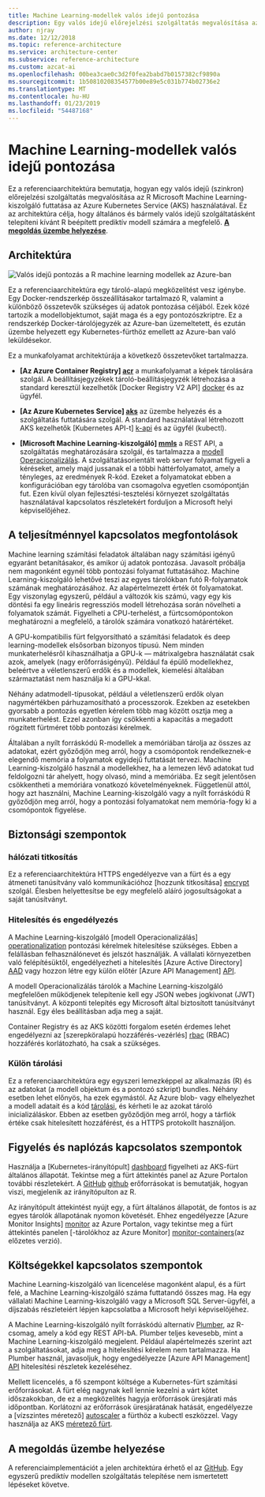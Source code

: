 ```yaml
---
title: Machine Learning-modellek valós idejű pontozása
description: Egy valós idejű előrejelzési szolgáltatás megvalósítása az R, Machine Learning-kiszolgáló futtatása az Azure Kubernetes Service (AKS) használatával.
author: njray
ms.date: 12/12/2018
ms.topic: reference-architecture
ms.service: architecture-center
ms.subservice: reference-architecture
ms.custom: azcat-ai
ms.openlocfilehash: 00bea3cae0c3d2f0fea2babd7b0157382cf9890a
ms.sourcegitcommit: 1b50810208354577b00e89e5c031b774b02736e2
ms.translationtype: MT
ms.contentlocale: hu-HU
ms.lasthandoff: 01/23/2019
ms.locfileid: "54487168"
---
```

# <a name="real-time-scoring-of-r-machine-learning-models"></a>Machine Learning-modellek valós idejű pontozása

Ez a referenciaarchitektúra bemutatja, hogyan egy valós idejű (szinkron) előrejelzési szolgáltatás megvalósítása az R Microsoft Machine Learning-kiszolgáló futtatása az Azure Kubernetes Service (AKS) használatával. Ez az architektúra célja, hogy általános és bármely valós idejű szolgáltatásként telepíteni kívánt R beépített prediktív modell számára a megfelelő. **[A megoldás üzembe helyezése][github]**.

## <a name="architecture"></a>Architektúra

![Valós idejű pontozás a R machine learning modellek az Azure-ban][0]

Ez a referenciaarchitektúra egy tároló-alapú megközelítést vesz igénybe. Egy Docker-rendszerkép összeállításakor tartalmazó R, valamint a különböző összetevők szükséges új adatok pontozása céljából. Ezek közé tartozik a modellobjektumot, saját maga és a egy pontozószkriptre. Ez a rendszerkép Docker-tárolójegyzék az Azure-ban üzemeltetett, és ezután üzembe helyezett egy Kubernetes-fürthöz emellett az Azure-ban való leküldésekor.

Ez a munkafolyamat architektúrája a következő összetevőket tartalmazza.

- **[Az Azure Container Registry] [ acr]**  a munkafolyamat a képek tárolására szolgál. A beállításjegyzékek tároló-beállításjegyzék létrehozása a standard keresztül kezelhetők [Docker Registry V2 API] [ docker] és az ügyfél.

- **[Az Azure Kubernetes Service] [ aks]**  az üzembe helyezés és a szolgáltatás futtatására szolgál. A standard használatával létrehozott AKS kezelhetők [Kubernetes API-t] [ k-api] és az ügyfél (kubectl).

- **[Microsoft Machine Learning-kiszolgáló] [ mmls]**  a REST API, a szolgáltatás meghatározására szolgál, és tartalmazza a [modell Operacionalizálás][operationalization]. A szolgáltatásorientált web server folyamat figyeli a kéréseket, amely majd jussanak el a többi háttérfolyamatot, amely a tényleges, az eredmények R-kód. Ezeket a folyamatokat ebben a konfigurációban egy tárolóba van csomagolva egyetlen csomópontján fut. Ezen kívül olyan fejlesztési-tesztelési környezet szolgáltatás használatával kapcsolatos részletekért forduljon a Microsoft helyi képviselőjéhez.

## <a name="performance-considerations"></a>A teljesítménnyel kapcsolatos megfontolások

Machine learning számítási feladatok általában nagy számítási igényű egyaránt betanításakor, és amikor új adatok pontozása. Javasolt próbálja nem magonként egynél több pontozási folyamat futtatásához. Machine Learning-kiszolgáló lehetővé teszi az egyes tárolókban futó R-folyamatok számának meghatározásához. Az alapértelmezett érték öt folyamatokat. Egy viszonylag egyszerű, például a változók kis számú, vagy egy kis döntési fa egy lineáris regressziós modell létrehozása során növelheti a folyamatok számát. Figyelheti a CPU-terhelést, a fürtcsomópontokon meghatározni a megfelelő, a tárolók számára vonatkozó határértéket.

A GPU-kompatibilis fürt felgyorsítható a számítási feladatok és deep learning-modellek elsősorban bizonyos típusú. Nem minden munkaterhelésről kihasználhatja a GPU-k &mdash; mátrixalgebra használatát csak azok, amelyek (nagy erőforrásigényű). Például fa épülő modellekhez, beleértve a véletlenszerű erdők és a modellek, kiemelési általában származtatást nem használja ki a GPU-kkal.

Néhány adatmodell-típusokat, például a véletlenszerű erdők olyan nagymértékben párhuzamosítható a processzorok. Ezekben az esetekben gyorsabb a pontozás egyetlen kérelem több mag között osztja meg a munkaterhelést. Ezzel azonban így csökkenti a kapacitás a megadott rögzített fürtméret több pontozási kérelmek.

Általában a nyílt forráskódú R-modellek a memóriában tárolja az összes az adatokat, ezért győződjön meg arról, hogy a csomópontok rendelkeznek-e elegendő memória a folyamatok egyidejű futtatását tervezi. Machine Learning-kiszolgáló használ a modellekhez, ha a lemezen lévő adatokat tud feldolgozni tár ahelyett, hogy olvasó, mind a memóriába. Ez segít jelentősen csökkentheti a memóriára vonatkozó követelményeknek. Függetlenül attól, hogy azt használni, Machine Learning-kiszolgáló vagy a nyílt forráskódú R győződjön meg arról, hogy a pontozási folyamatokat nem memória-fogy ki a csomópontok figyelése.

## <a name="security-considerations"></a>Biztonsági szempontok

### <a name="network-encryption"></a>hálózati titkosítás

Ez a referenciaarchitektúra HTTPS engedélyezve van a fürt és a egy átmeneti tanúsítvány való kommunikációhoz [hozzunk titkosítása] [ encrypt] szolgál. Élesben helyettesítse be egy megfelelő aláíró jogosultságokat a saját tanúsítványt.

### <a name="authentication-and-authorization"></a>Hitelesítés és engedélyezés

A Machine Learning-kiszolgáló [modell Operacionalizálás] [ operationalization] pontozási kérelmek hitelesítése szükséges. Ebben a felállásban felhasználónevet és jelszót használják. A vállalati környezetben való felépítésüktől, engedélyezheti a hitelesítés [Azure Active Directory] [ AAD] vagy hozzon létre egy külön előtér [Azure API Management] [ API].

A modell Operacionalizálás tárolók a Machine Learning-kiszolgáló megfelelően működjenek telepítenie kell egy JSON webes jogkivonat (JWT) tanúsítványt. A központi telepítés egy Microsoft által biztosított tanúsítványt használ. Egy éles beállításban adja meg a saját.

Container Registry és az AKS közötti forgalom esetén érdemes lehet engedélyezni az [szerepköralapú hozzáférés-vezérlés] [ rbac] (RBAC) hozzáférés korlátozható, ha csak a szükséges.

### <a name="separate-storage"></a>Külön tárolási

Ez a referenciaarchitektúra egy egyszeri lemezképpel az alkalmazás (R) és az adatokat (a modell objektum és a pontozó szkript) bundles. Néhány esetben lehet előnyös, ha ezek egymástól. Az Azure blob- vagy elhelyezhet a modell adatait és a kód [tárolási][storage], és kérheti le az azokat tároló inicializáláskor. Ebben az esetben győződjön meg arról, hogy a tárfiók értéke csak hitelesített hozzáférést, és a HTTPS protokollt használjon.

## <a name="monitoring-and-logging-considerations"></a>Figyelés és naplózás kapcsolatos szempontok

Használja a [Kubernetes-irányítópult] [ dashboard] figyelheti az AKS-fürt általános állapotát. Tekintse meg a fürt áttekintés panel az Azure Portalon további részletekért. A [GitHub] [ github] erőforrásokat is bemutatják, hogyan viszi, megjelenik az irányítópulton az R.

Az irányítópult áttekintést nyújt egy, a fürt általános állapotát, de fontos is az egyes tárolók állapotának nyomon követését. Ehhez engedélyezze [Azure Monitor Insights] [ monitor] az Azure Portalon, vagy tekintse meg a fürt áttekintés panelen [-tárolókhoz az Azure Monitor] [ monitor-containers](az előzetes verzió).

## <a name="cost-considerations"></a>Költségekkel kapcsolatos szempontok

Machine Learning-kiszolgáló van licencelése magonként alapul, és a fürt felé, a Machine Learning-kiszolgáló száma futtatandó összes mag. Ha egy vállalati Machine Learning-kiszolgáló vagy a Microsoft SQL Server-ügyfél, a díjszabás részleteiért lépjen kapcsolatba a Microsoft helyi képviselőjéhez.

A Machine Learning-kiszolgáló nyílt forráskódú alternatív [Plumber][plumber], az R-csomag, amely a kód egy REST API-bA. Plumber teljes kevesebb, mint a Machine Learning-kiszolgáló megjelent. Például alapértelmezés szerint azt a szolgáltatásokat, adja meg a hitelesítési kérelem nem tartalmazza. Ha Plumber használ, javasoljuk, hogy engedélyezze [Azure API Management] [ API] hitelesítési részletek kezeléséhez.

Mellett licencelés, a fő szempont költsége a Kubernetes-fürt számítási erőforrásokat. A fürt elég nagynak kell lennie kezelni a várt kötet időszakokban, de ez a megközelítés hagyja erőforrások üresjárati más időpontban. Korlátozni az erőforrások üresjáratának hatását, engedélyezze a [vízszintes méretező] [ autoscaler] a fürthöz a kubectl eszközzel. Vagy használja az AKS [méretező fürt][cluster-autoscaler].

## <a name="deploy-the-solution"></a>A megoldás üzembe helyezése

A referenciaimplementációt a jelen architektúra érhető el az [GitHub][github]. Egy egyszerű prediktív modellen szolgáltatás telepítése nem ismertetett lépéseket követve.

<!-- links -->
[AAD]: /azure/active-directory/fundamentals/active-directory-whatis
[API]: /azure/api-management/api-management-key-concepts
[ACR]: /azure/container-registry/container-registry-intro
[AKS]: /azure/aks/intro-kubernetes
[autoscaler]: https://kubernetes.io/docs/tasks/run-application/horizontal-pod-autoscale/
[cluster-autoscaler]: /azure/aks/autoscaler
[monitor]: /azure/monitoring/monitoring-container-insights-overview
[dashboard]: /azure/aks/kubernetes-dashboard
[docker]: https://docs.docker.com/registry/spec/api/
[encrypt]: https://letsencrypt.org/
[gitHub]: https://github.com/Azure/RealtimeRDeployment
[K-API]: https://kubernetes.io/docs/reference/
[MMLS]: /machine-learning-server/what-is-machine-learning-server
[monitor-containers]: /azure/azure-monitor/insights/container-insights-overview
[operationalization]: /machine-learning-server/what-is-operationalization
[plumber]: https://www.rplumber.io
[RBAC]: /azure/role-based-access-control/overview
[storage]: /azure/storage/common/storage-introduction
[0]: ./_images/realtime-scoring-r.png
